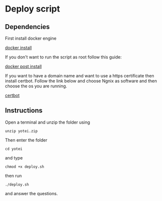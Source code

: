 # Deploy script

## Dependencies

First install docker engine

[docker install](https://docs.docker.com/engine/install/)

If you don't want to run the script as root follow this guide:

[docker post install](https://docs.docker.com/engine/install/linux-postinstall/#manage-docker-as-a-non-root-user)

If you want to have a domain name and want to use a https certificate then install certbot. Follow the link below and choose Ngnix as software and then choose the os you are running.

[certbot](https://certbot.eff.org/instructions)

## Instructions

Open a terminal and unzip the folder using 

```unzip yotei.zip```

Then enter the folder 

```cd yotei```

and type

```chmod +x deploy.sh```

then run

```./deploy.sh```

and answer the questions.
